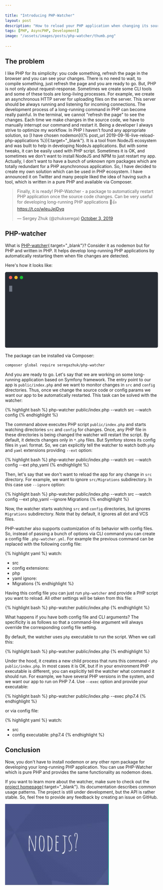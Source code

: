 ```yaml
---

title: "Introducing PHP-Watcher"
layout: post
description: "How to reload your PHP application when changing its source code"
tags: [PHP, AsyncPHP, Development]
image: "/assets/images/posts/php-watcher/thumb.png" 

---
```


## The problem

I like PHP for its simplicity: you code something, refresh the page in the browser and you can see your changes. There is no need to wait, to compile something, just refresh the page and you are ready to go. But, PHP is not only about request-response. Sometimes we create some CLI tools and some of these tools are long-living processes. For example, we create an asynchronous HTTP server for uploading files on the server. This server should be always running and listening for incoming connections. The development process of a long-running command in PHP can become really painful. In the terminal, we cannot "refresh the page" to see the changes. Each time we make changes in the source code, we have to manually interrupt our command and restart it. Being a developer I always strive to optimize my workflow. In PHP I haven't found any appropriate solution, so [I have chosen nodemon]({% post_url 2019-09-16-live-reload-php-applications %}){:target="_blank"}. It is a tool from NodeJS ecosystem and was built to help in developing NodeJs applications. But with some tweaks, it can be easily used with PHP script. Sometimes it is OK, and sometimes we don't want to install NodeJS and NPM to just restart my app. Actually, I don't want to have a bunch of unknown npm packages which are totally redundant for a PHP asynchronous application. So, I have decided to create my own solution which can be used in PHP ecosystem. I have announced it on Twitter and many people liked the idea of having such a tool, which is written in a pure PHP and available via Composer.

<blockquote class="twitter-tweet" data-lang="en"><p lang="en" dir="ltr">Finally, it is ready! PHP-Watcher - a package to automatically restart PHP application once the source code changes. Can be very useful for developing long-running PHP applications 🎉👍<a href="https://t.co/wIeuJejDvq">https://t.co/wIeuJejDvq</a></p>&mdash; Sergey Zhuk (@zhukserega) <a href="https://twitter.com/zhukserega/status/1179722274414436352?ref_src=twsrc%5Etfw">October 3, 2019</a></blockquote> <script async src="https://platform.twitter.com/widgets.js" charset="utf-8"></script> 

## PHP-watcher

What is [PHP-watcher](https://github.com/seregazhuk/php-watcher){:target="_blank"}? Consider it as nodemon but for PHP and written in PHP. It helps develop long-running PHP applications by automatically restarting them when file changes are detected.

Here's how it looks like:

<img src="/assets/images/posts/php-watcher/demo.svg?sanitize=true" alt="watcher screenshot" style="max-width:100%;">

The package can be installed via Composer:

```bash
composer global require seregazhuk/php-watcher
```

And you are ready to go. Let's say that we are working on some long-running application based on Symfony framework. The entry point to our app is `public/index.php` and we want to monitor changes in `src` and `config` directories. Thus, once we change the source code or config params we want our app to be automatically restarted. This task can be solved with the watcher:

{% highlight bash %}
php-watcher public/index.php --watch src --watch config 
{% endhighlight %}

The command above executes PHP script `public/index.php` and starts watching directories `src` and `config` for changes. Once, any PHP file in these directories is being changed the watcher will restart the script. By default, it detects changes only in `*.php` files. But Symfony stores its config files in `yaml` format. So, we can explicitly tell the watcher to watch both `php` and `yaml` extensions providing `--ext` option:

{% highlight bash %}
php-watcher public/index.php --watch src --watch config --ext php,yaml
{% endhighlight %}

Then, let's say that we don't want to reload the app for any change in `src` directory. For example, we want to ignore `src/Migrations` subdirectory. In this case use `--ignore` option:

{% highlight bash %}
 php-watcher public/index.php --watch src --watch config --ext php,yaml --ignore Migrations
{% endhighlight %}

Now, the watcher starts watching `src` and `config` directories, but ignores `Migrations` subdirectory. Note that by default, it ignores all dot and VCS files.

PHP-watcher also supports customization of its behavior with config files. So, instead of passing a bunch of options via CLI command you can create a config file `.php-watcher.yml`. For example the previous command can be replaced with the following config file:

{% highlight yaml %}
watch:
  - src
  - config
extensions:
  - php
  - yaml
ignore:
  - Migrations
{% endhighlight %}

Having this config file you can just run `php-watcher` and provide a PHP script you want to reload. All other settings will be taken from this file:

{% highlight bash %}
php-watcher public/index.php 
{% endhighlight %}

What happens if you have both config file and CLI arguments? The specificity is as follows so that a command-line argument will always override the corresponding config file setting.

By default, the watcher uses `php` executable to run the script. When we call this:

{% highlight bash %}
php-watcher public/index.php
{% endhighlight %}

Under the hood, it creates a new child process that runs this command - `php public/index.php`. In most cases it is OK, but if in your environment PHP executable is different, you can explicitly tell the watcher what command it should run. For example, we have several PHP versions in the system, and we want our app to run on PHP 7.4. Use `--exec` option and provide your executable:

{% highlight bash %}
php-watcher public/index.php --exec php7.4
{% endhighlight %}

or via config file:

{% highlight yaml %}
watch:
  - src
  - config
executable: php7.4
{% endhighlight %}

## Conclusion

Now, you don't have to install nodemon or any other npm package for developing your long-running PHP application. You can use PHP-Watcher which is pure PHP and provides the same functionality as nodemon does. 

If you want to learn more about the watcher, make sure to check out the [project homepage](https://github.com/seregazhuk/php-watcher){:target="_blank"}. Its documentation describes common usage patterns. The project is still under development, but the API is rather stable. So, feel free to provide any feedback by creating an issue on GitHub.

<p class="text-center image row">
    <img src="/assets/images/posts/php-watcher/nojs.gif" class="col-sm-6 col-sm-offset-3">
</p>



